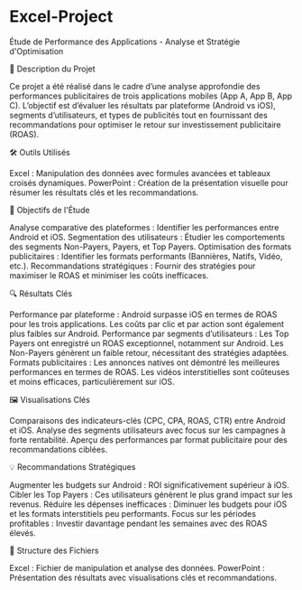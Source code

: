 # Excel-Project
Étude de Performance des Applications - Analyse et Stratégie d'Optimisation

📜 Description du Projet

Ce projet a été réalisé dans le cadre d’une analyse approfondie des performances publicitaires de trois applications mobiles (App A, App B, App C). L’objectif est d’évaluer les résultats par plateforme (Android vs iOS), segments d’utilisateurs, et types de publicités tout en fournissant des recommandations pour optimiser le retour sur investissement publicitaire (ROAS).

🛠️ Outils Utilisés

Excel : Manipulation des données avec formules avancées et tableaux croisés dynamiques.
PowerPoint : Création de la présentation visuelle pour résumer les résultats clés et les recommandations.

🚀 Objectifs de l'Étude

Analyse comparative des plateformes : Identifier les performances entre Android et iOS.
Segmentation des utilisateurs : Étudier les comportements des segments Non-Payers, Payers, et Top Payers.
Optimisation des formats publicitaires : Identifier les formats performants (Bannières, Natifs, Vidéo, etc.).
Recommandations stratégiques : Fournir des stratégies pour maximiser le ROAS et minimiser les coûts inefficaces.

🔍 Résultats Clés

Performance par plateforme :
Android surpasse iOS en termes de ROAS pour les trois applications.
Les coûts par clic et par action sont également plus faibles sur Android.
Performance par segments d’utilisateurs :
Les Top Payers ont enregistré un ROAS exceptionnel, notamment sur Android.
Les Non-Payers génèrent un faible retour, nécessitant des stratégies adaptées.
Formats publicitaires :
Les annonces natives ont démontré les meilleures performances en termes de ROAS.
Les vidéos interstitielles sont coûteuses et moins efficaces, particulièrement sur iOS.

🖼️ Visualisations Clés

Comparaisons des indicateurs-clés (CPC, CPA, ROAS, CTR) entre Android et iOS.
Analyse des segments utilisateurs avec focus sur les campagnes à forte rentabilité.
Aperçu des performances par format publicitaire pour des recommandations ciblées.

💡 Recommandations Stratégiques

Augmenter les budgets sur Android : ROI significativement supérieur à iOS.
Cibler les Top Payers : Ces utilisateurs génèrent le plus grand impact sur les revenus.
Réduire les dépenses inefficaces : Diminuer les budgets pour iOS et les formats interstitiels peu performants.
Focus sur les périodes profitables : Investir davantage pendant les semaines avec des ROAS élevés.

📂 Structure des Fichiers

Excel : Fichier de manipulation et analyse des données.
PowerPoint : Présentation des résultats avec visualisations clés et recommandations.
